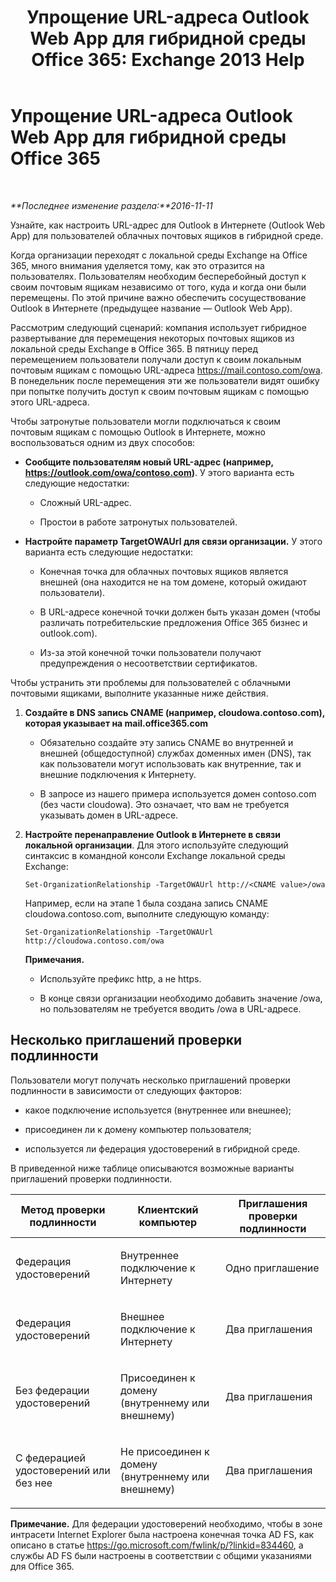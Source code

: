 ﻿---
title: 'Упрощение URL-адреса Outlook Web App для гибридной среды Office 365: Exchange 2013 Help'
TOCTitle: Упрощение URL-адреса Outlook Web App для гибридной среды Office 365
ms:assetid: 19449aee-3796-4298-90c6-c7579b8d2f7a
ms:mtpsurl: https://technet.microsoft.com/ru-ru/library/Mt791749(v=EXCHG.150)
ms:contentKeyID: 74259171
ms.date: 01/11/2018
mtps_version: v=EXCHG.150
ms.translationtype: HT
---

# Упрощение URL-адреса Outlook Web App для гибридной среды Office 365

 

_**Последнее изменение раздела:**2016-11-11_

Узнайте, как настроить URL-адрес для Outlook в Интернете (Outlook Web App) для пользователей облачных почтовых ящиков в гибридной среде.

Когда организации переходят с локальной среды Exchange на Office 365, много внимания уделяется тому, как это отразится на пользователях. Пользователям необходим бесперебойный доступ к своим почтовым ящикам независимо от того, куда и когда они были перемещены. По этой причине важно обеспечить сосуществование Outlook в Интернете (предыдущее название — Outlook Web App).

Рассмотрим следующий сценарий: компания использует гибридное развертывание для перемещения некоторых почтовых ящиков из локальной среды Exchange в Office 365. В пятницу перед перемещением пользователи получали доступ к своим локальным почтовым ящикам с помощью URL-адреса https://mail.contoso.com/owa. В понедельник после перемещения эти же пользователи видят ошибку при попытке получить доступ к своим почтовым ящикам с помощью этого URL-адреса.

Чтобы затронутые пользователи могли подключаться к своим почтовым ящикам с помощью Outlook в Интернете, можно воспользоваться одним из двух способов:

  - **Сообщите пользователям новый URL-адрес (например, https://outlook.com/owa/contoso.com)**. У этого варианта есть следующие недостатки:
    
      - Сложный URL-адрес.
    
      - Простои в работе затронутых пользователей.

  - **Настройте параметр TargetOWAUrl для связи организации.** У этого варианта есть следующие недостатки:
    
      - Конечная точка для облачных почтовых ящиков является внешней (она находится не на том домене, который ожидают пользователи).
    
      - В URL-адресе конечной точки должен быть указан домен (чтобы различать потребительские предложения Office 365 бизнес и outlook.com).
    
      - Из-за этой конечной точки пользователи получают предупреждения о несоответствии сертификатов.

Чтобы устранить эти проблемы для пользователей с облачными почтовыми ящиками, выполните указанные ниже действия.

1.  **Создайте в DNS запись CNAME (например, cloudowa.contoso.com), которая указывает на mail.office365.com**
    
      - Обязательно создайте эту запись CNAME во внутренней и внешней (общедоступной) службах доменных имен (DNS), так как пользователи могут использовать как внутренние, так и внешние подключения к Интернету.
    
      - В запросе из нашего примера используется домен contoso.com (без части cloudowa). Это означает, что вам не требуется указывать домен в URL-адресе.

2.  **Настройте перенаправление Outlook в Интернете в связи локальной организации**. Для этого используйте следующий синтаксис в командной консоли Exchange локальной среды Exchange:
    
        Set-OrganizationRelationship -TargetOWAUrl http://<CNAME value>/owa
    
    Например, если на этапе 1 была создана запись CNAME cloudowa.contoso.com, выполните следующую команду:
    
        Set-OrganizationRelationship -TargetOWAUrl http://cloudowa.contoso.com/owa
    
    **Примечания.**
    
      - Используйте префикс http, а не https.
    
      - В конце связи организации необходимо добавить значение /owa, но пользователям не требуется вводить /owa в URL-адресе.

## Несколько приглашений проверки подлинности

Пользователи могут получать несколько приглашений проверки подлинности в зависимости от следующих факторов:

  - какое подключение используется (внутреннее или внешнее);

  - присоединен ли к домену компьютер пользователя;

  - используется ли федерация удостоверений в гибридной среде.

В приведенной ниже таблице описываются возможные варианты приглашений проверки подлинности.


<table>
<colgroup>
<col style="width: 33%" />
<col style="width: 33%" />
<col style="width: 33%" />
</colgroup>
<thead>
<tr class="header">
<th>Метод проверки подлинности</th>
<th>Клиентский компьютер</th>
<th>Приглашения проверки подлинности</th>
</tr>
</thead>
<tbody>
<tr class="odd">
<td><p>Федерация удостоверений</p></td>
<td><p>Внутреннее подключение к Интернету</p></td>
<td><p>Одно приглашение</p></td>
</tr>
<tr class="even">
<td><p>Федерация удостоверений</p></td>
<td><p>Внешнее подключение к Интернету</p></td>
<td><p>Два приглашения</p></td>
</tr>
<tr class="odd">
<td><p>Без федерации удостоверений</p></td>
<td><p>Присоединен к домену (внутреннему или внешнему)</p></td>
<td><p>Два приглашения</p></td>
</tr>
<tr class="even">
<td><p>С федерацией удостоверений или без нее</p></td>
<td><p>Не присоединен к домену (внутреннему или внешнему)</p></td>
<td><p>Два приглашения</p></td>
</tr>
</tbody>
</table>


**Примечание.** Для федерации удостоверений необходимо, чтобы в зоне интрасети Internet Explorer была настроена конечная точка AD FS, как описано в статье <https://go.microsoft.com/fwlink/p/?linkid=834460>, а службы AD FS были настроены в соответствии с общими указаниями для Office 365.

